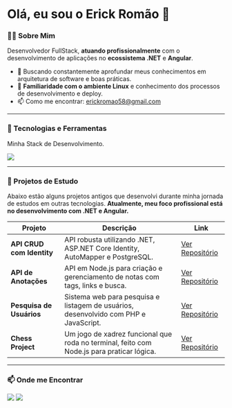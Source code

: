 # Olá, eu sou o Erick Romão 👋

### 👨‍💻 Sobre Mim

Desenvolvedor FullStack, **atuando profissionalmente** com o desenvolvimento de aplicações no **ecossistema .NET** e **Angular**.

<!-- - 💻 No meu dia a dia profissional, desenvolvo soluções de ponta a ponta, utilizando C# no back-end e Angular no front-end.-->
- 🌱 Buscando constantemente aprofundar meus conhecimentos em arquitetura de software e boas práticas.
- 🐧 **Familiaridade com o ambiente Linux** e conhecimento dos processos de desenvolvimento e deploy.
- 📫 Como me encontrar: [erickromao58@gmail.com](mailto:erickromao58@gmail.com)

---

### 🚀 Tecnologias e Ferramentas

Minha Stack de Desenvolvimento.

<p align="left">
  <a href="https://skillicons.dev">
    <img src="https://skillicons.dev/icons?i=cs,dotnet,angular,typescript,postgresql,linux,git,github,neovim" />
  </a>
</p>

---

### 📌 Projetos de Estudo

Abaixo estão alguns projetos antigos que desenvolvi durante minha jornada de estudos em outras tecnologias. **Atualmente, meu foco profissional está no desenvolvimento com .NET e Angular.**

| Projeto | Descrição | Link |
|---|---|---|
| **API CRUD com Identity** | API robusta utilizando .NET, ASP.NET Core Identity, AutoMapper e PostgreSQL. | [Ver Repositório](https://github.com/erickromao/AspNetCore-Identity-Crud) |
| **API de Anotações** | API em Node.js para criação e gerenciamento de notas com tags, links e busca. | [Ver Repositório](https://github.com/erickromao/api-creation-notes) |
| **Pesquisa de Usuários** | Sistema web para pesquisa e listagem de usuários, desenvolvido com PHP e JavaScript. | [Ver Repositório](https://github.com/erickromao/sistema_pesquisa_usuario) |
| **Chess Project** | Um jogo de xadrez funcional que roda no terminal, feito com Node.js para praticar lógica. | [Ver Repositório](https://github.com/erickromao/chess_project) |

---

### 📫 Onde me Encontrar

<p align="left">
<a href="mailto:erickromao58@gmail.com" target="_blank"><img src="https://img.shields.io/badge/Gmail-D14836?style=for-the-badge&logo=gmail&logoColor=white" target="_blank"></a>
<a href="https://www.linkedin.com/in/r0mao1/" target="_blank"><img src="https://img.shields.io/badge/-LinkedIn-%230077B5?style=for-the-badge&logo=linkedin&logoColor=white" target="_blank"></a>
</p>
